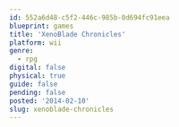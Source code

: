 ```yaml
---
id: 552a6d48-c5f2-446c-985b-0d694fc91eea
blueprint: games
title: 'XenoBlade Chronicles'
platform: wii
genre:
  - rpg
digital: false
physical: true
guide: false
pending: false
posted: '2014-02-10'
slug: xenoblade-chronicles
---
```

